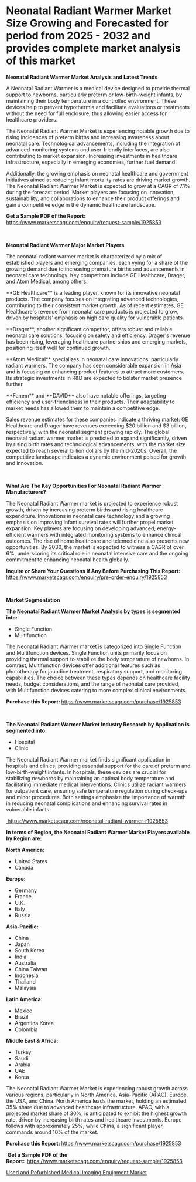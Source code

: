<p><h1>Neonatal Radiant Warmer Market Size Growing and Forecasted for period from 2025 - 2032 and provides complete market analysis of this market</h1></p><p><strong>Neonatal Radiant Warmer Market Analysis and Latest Trends</strong></p>
<p><p>A Neonatal Radiant Warmer is a medical device designed to provide thermal support to newborns, particularly preterm or low-birth-weight infants, by maintaining their body temperature in a controlled environment. These devices help to prevent hypothermia and facilitate evaluations or treatments without the need for full enclosure, thus allowing easier access for healthcare providers.</p><p>The Neonatal Radiant Warmer Market is experiencing notable growth due to rising incidences of preterm births and increasing awareness about neonatal care. Technological advancements, including the integration of advanced monitoring systems and user-friendly interfaces, are also contributing to market expansion. Increasing investments in healthcare infrastructure, especially in emerging economies, further fuel demand. </p><p>Additionally, the growing emphasis on neonatal healthcare and government initiatives aimed at reducing infant mortality rates are driving market growth. The Neonatal Radiant Warmer Market is expected to grow at a CAGR of 7.1% during the forecast period. Market players are focusing on innovation, sustainability, and collaborations to enhance their product offerings and gain a competitive edge in the dynamic healthcare landscape.</p></p>
<p><strong>Get a Sample PDF of the Report:&nbsp;</strong> <a href="https://www.marketscagr.com/enquiry/request-sample/1925853?utm_campaign=1126&utm_medium=2&utm_source=Github&utm_content=ia&utm_term=15012025&utm_id=neonatal-radiant-warmer">https://www.marketscagr.com/enquiry/request-sample/1925853</a></p>
<p>&nbsp;</p>
<p><strong>Neonatal Radiant Warmer Major Market Players</strong></p>
<p><p>The neonatal radiant warmer market is characterized by a mix of established players and emerging companies, each vying for a share of the growing demand due to increasing premature births and advancements in neonatal care technology. Key competitors include GE Healthcare, Drager, and Atom Medical, among others. </p><p>**GE Healthcare** is a leading player, known for its innovative neonatal products. The company focuses on integrating advanced technologies, contributing to their consistent market growth. As of recent estimates, GE Healthcare's revenue from neonatal care products is projected to grow, driven by hospitals’ emphasis on high care quality for vulnerable patients.</p><p>**Drager**, another significant competitor, offers robust and reliable neonatal care solutions, focusing on safety and efficiency. Drager's revenue has been rising, leveraging healthcare partnerships and emerging markets, positioning itself well for continued growth.</p><p>**Atom Medical** specializes in neonatal care innovations, particularly radiant warmers. The company has seen considerable expansion in Asia and is focusing on enhancing product features to attract more customers. Its strategic investments in R&D are expected to bolster market presence further.</p><p>**Fanem** and **DAVID** also have notable offerings, targeting efficiency and user-friendliness in their products. Their adaptability to market needs has allowed them to maintain a competitive edge.</p><p>Sales revenue estimates for these companies indicate a thriving market: GE Healthcare and Drager have revenues exceeding $20 billion and $3 billion, respectively, with the neonatal segment growing rapidly. The global neonatal radiant warmer market is predicted to expand significantly, driven by rising birth rates and technological advancements, with the market size expected to reach several billion dollars by the mid-2020s. Overall, the competitive landscape indicates a dynamic environment poised for growth and innovation. </p></p>
<p>&nbsp;</p>
<p><strong>What Are The Key Opportunities For Neonatal Radiant Warmer Manufacturers?</strong></p>
<p><p>The Neonatal Radiant Warmer market is projected to experience robust growth, driven by increasing preterm births and rising healthcare expenditure. Innovations in neonatal care technology and a growing emphasis on improving infant survival rates will further propel market expansion. Key players are focusing on developing advanced, energy-efficient warmers with integrated monitoring systems to enhance clinical outcomes. The rise of home healthcare and telemedicine also presents new opportunities. By 2030, the market is expected to witness a CAGR of over 6%, underscoring its critical role in neonatal intensive care and the ongoing commitment to enhancing neonatal health globally.</p></p>
<p><strong>Inquire or Share Your Questions If Any Before Purchasing This Report:</strong> <a href="https://www.marketscagr.com/enquiry/pre-order-enquiry/1925853?utm_campaign=1126&utm_medium=2&utm_source=Github&utm_content=ia&utm_term=15012025&utm_id=neonatal-radiant-warmer">https://www.marketscagr.com/enquiry/pre-order-enquiry/1925853</a></p>
<p>&nbsp;</p>
<p><strong>Market Segmentation</strong></p>
<p><strong>The Neonatal Radiant Warmer Market Analysis by types is segmented into:</strong></p>
<p><ul><li>Single Function</li><li>Multifunction</li></ul></p>
<p><p>The Neonatal Radiant Warmer market is categorized into Single Function and Multifunction devices. Single Function units primarily focus on providing thermal support to stabilize the body temperature of newborns. In contrast, Multifunction devices offer additional features such as phototherapy for jaundice treatment, respiratory support, and monitoring capabilities. The choice between these types depends on healthcare facility needs, budget considerations, and the range of neonatal care provided, with Multifunction devices catering to more complex clinical environments.</p></p>
<p><strong>Purchase this Report:&nbsp;</strong><a href="https://www.marketscagr.com/purchase/1925853?utm_campaign=1126&utm_medium=2&utm_source=Github&utm_content=ia&utm_term=15012025&utm_id=neonatal-radiant-warmer">https://www.marketscagr.com/purchase/1925853</a></p>
<p>&nbsp;</p>
<p><strong>The Neonatal Radiant Warmer Market Industry Research by Application is segmented into:</strong></p>
<p><ul><li>Hospital</li><li>Clinic</li></ul></p>
<p><p>The Neonatal Radiant Warmer market finds significant application in hospitals and clinics, providing essential support for the care of preterm and low-birth-weight infants. In hospitals, these devices are crucial for stabilizing newborns by maintaining an optimal body temperature and facilitating immediate medical interventions. Clinics utilize radiant warmers for outpatient care, ensuring safe temperature regulation during check-ups and minor procedures. Both settings emphasize the importance of warmth in reducing neonatal complications and enhancing survival rates in vulnerable infants.</p></p>
<p><a href="https://www.marketscagr.com/neonatal-radiant-warmer-r1925853?utm_campaign=1126&utm_medium=2&utm_source=Github&utm_content=ia&utm_term=15012025&utm_id=neonatal-radiant-warmer">&nbsp;https://www.marketscagr.com/neonatal-radiant-warmer-r1925853</a></p>
<p><strong>In terms of Region, the Neonatal Radiant Warmer Market Players available by Region are:</strong></p>
<p>
    <p> <strong> North America: </strong>
        <ul>
            <li>United States</li>
            <li>Canada</li>
        </ul>
        </p> 
    <p> <strong> Europe: </strong>
        <ul>
            <li>Germany</li>
            <li>France</li>
            <li>U.K.</li>
            <li>Italy</li>
            <li>Russia</li>
        </ul>
        </p> 
    <p> <strong> Asia-Pacific: </strong>
        <ul>
            <li>China</li>
            <li>Japan</li>
            <li>South Korea</li>
            <li>India</li>
            <li>Australia</li>
            <li>China Taiwan</li>
            <li>Indonesia</li>
            <li>Thailand</li>
            <li>Malaysia</li>
        </ul>
        </p> 
    <p> <strong> Latin America: </strong>
        <ul>
            <li>Mexico</li>
            <li>Brazil</li>
            <li>Argentina Korea</li>
            <li>Colombia</li>
        </ul>
        </p> 
    <p> <strong> Middle East & Africa: </strong>
        <ul>
            <li>Turkey</li>
            <li>Saudi</li>
            <li>Arabia</li>
            <li>UAE</li>
            <li>Korea</li>
        </ul>
    </p>
    </p>
<p><p>The Neonatal Radiant Warmer Market is experiencing robust growth across various regions, particularly in North America, Asia-Pacific (APAC), Europe, the USA, and China. North America leads the market, holding an estimated 35% share due to advanced healthcare infrastructure. APAC, with a projected market share of 30%, is anticipated to exhibit the highest growth rate, driven by increasing birth rates and healthcare investments. Europe follows with approximately 25%, while China, a significant player, commands around 10% of the market.</p></p>
<p><strong>Purchase this Report: </strong><a href="https://www.marketscagr.com/purchase/1925853?utm_campaign=1126&utm_medium=2&utm_source=Github&utm_content=ia&utm_term=15012025&utm_id=neonatal-radiant-warmer">https://www.marketscagr.com/purchase/1925853</a></p>
<p>&nbsp;<strong>Get a Sample PDF of the Report:&nbsp;&nbsp;</strong><a href="https://www.marketscagr.com/enquiry/request-sample/1925853?utm_campaign=1126&utm_medium=2&utm_source=Github&utm_content=ia&utm_term=15012025&utm_id=neonatal-radiant-warmer">https://www.marketscagr.com/enquiry/request-sample/1925853</a></p>
<p><strong></strong></p>
<p><p><a href="https://github.com/gdfhhhj/Market-Research-Report-List-7/blob/main/used-and-refurbished-medical-imaging-equipment-market.md?utm_campaign=1126&utm_medium=2&utm_source=Github&utm_content=ia&utm_term=15012025&utm_id=neonatal-radiant-warmer">Used and Refurbished Medical Imaging Equipment Market</a></p></p>